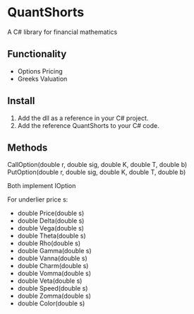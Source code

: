 QuantShorts
====================

A C# library for financial mathematics

Functionality
---------------------

- Options Pricing
- Greeks Valuation

Install
---------------------

1. Add the dll as a reference in your C# project.
2. Add the reference QuantShorts to your C# code.

Methods
---------------------

CallOption(double r, double sig, double K, double T, double b)
PutOption(double r, double sig, double K, double T, double b)

Both implement IOption

For underlier price s:

- double Price(double s) 
- double Delta(double s)
- double Vega(double s)
- double Theta(double s)
- double Rho(double s)
- double Gamma(double s)
- double Vanna(double s)
- double Charm(double s)
- double Vomma(double s)
- double Veta(double s)
- double Speed(double s)
- double Zomma(double s)
- double Color(double s)


